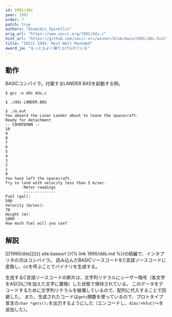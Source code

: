 ```yaml
---
id: 1991/dds
year: 1991
order: 7
patch: true
authors: "Diomidis_Spinellis"
orig_url: "https://www.ioccc.org/1991/dds.c"
hint_url: "https://github.com/ioccc-src/winner/blob/main/1991/dds.hint"
title: "IOCCC 1991: Most Well Rounded"
award_ja: "もっともよく練り上げられている"
---
```


## 動作

BASICコンパイラ。付属するLANDER.BASを起動する例。

```
$ gcc -o dds dds.c

$ ./dds LANDER.BAS

$ ./a.out
You aboard the Lunar Lander about to leave the spacecraft.
Ready for detachment
-- COUNTDOWN --
10
9
8
7
6
5
4
3
2
1
0
You have left the spacecraft.
Try to land with velocity less than 5 m/sec.
        Meter readings
        --------------
Fuel (gal):
500
Velocity (m/sec):
70
Height (m):
1000
How much fuel will you use?
```

## 解説

[[[1990/dds]]]({{ site.baseurl }}{% link 1990/dds.md %})の続編で、インタプリタの次はコンパイラ。
読み込んだBASICソースコードをC言語ソースコードに変換し、ccを呼ぶことでバイナリを生成する。

生成するC言語ソースコードの断片は、文字列リテラルにシーザー暗号（各文字をASCIIに1を加えた文字に置換）した状態で保持されている。
このデータをデコードするために文字列リテラルを破壊しているので、配列に代入することで回避した。
また、生成されたコードは`gets`関数を使っているので、プロトタイプ宣言の`char *gets();`を出力するようにした（エンコードし、`dibs!+hfut)*<`を追加した）。
